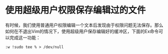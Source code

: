 使用超级用户权限保存编辑过的文件
=====

有时候，我们使用普通用户权限编辑一个文本后发现由于权限问题无法保存。那么如何在不退出Vim的情况下，使用超级用户保存编辑好的缓冲区，下面的Ex命令可以完成这一功能：

```Vim
:w !sudo tee % > /dev/null
```
